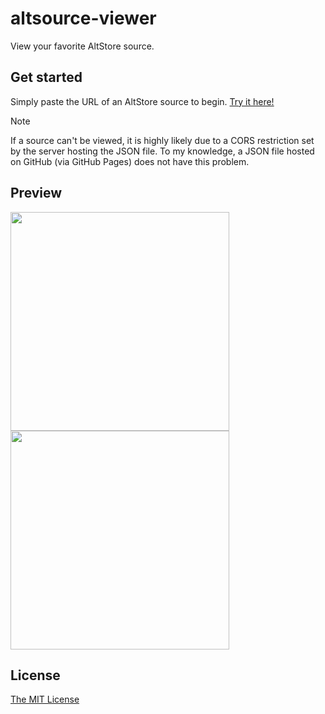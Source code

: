 # altsource-viewer
View your favorite AltStore source.

## Get started
Simply paste the URL of an AltStore source to begin. [Try it here!](https://therealfoxster.github.io/altsource-viewer/)

> [!NOTE]
> If a source can't be viewed, it is highly likely due to a CORS restriction set by the server hosting the JSON file. To my knowledge, a JSON file hosted on GitHub (via GitHub Pages) does not have this problem.

## Preview
<img src="https://github.com/therealFoxster/altsource-viewer/assets/77606385/7391bbd8-e492-4fdf-a1d1-ffc088a7c9a6" width="350"><img src="https://github.com/therealFoxster/altsource-viewer/assets/77606385/21b59d83-2144-4712-a087-c192a6f6fe4a" width="350">


## License
[The MIT License](https://github.com/therealFoxster/altsource-viewer/blob/master/LICENSE.md)
